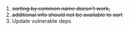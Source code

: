 1. ~~sorting by common name doesn't work,~~ 
2. ~~additional info should not be available to sort~~
3. Update vulnerable deps
